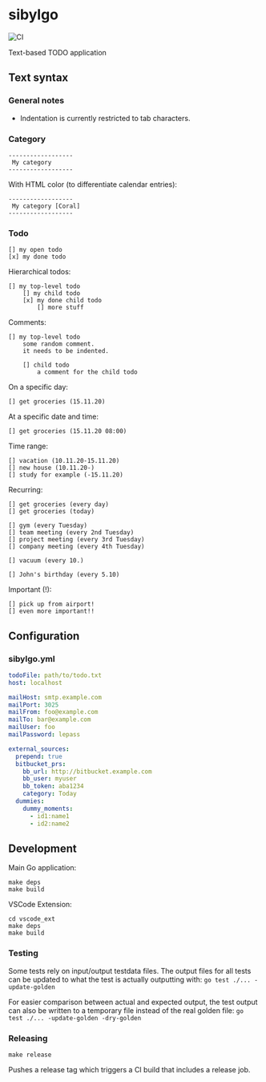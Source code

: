 # sibylgo

![CI](https://github.com/sandro-h/sibylgo/workflows/CI/badge.svg)

Text-based TODO application

## Text syntax

### General notes

* Indentation is currently restricted to tab characters.

### Category

```text
------------------
 My category
------------------
```

With HTML color (to differentiate calendar entries):

```text
------------------
 My category [Coral]
------------------
```

### Todo

```text
[] my open todo
[x] my done todo
```

Hierarchical todos:

```text
[] my top-level todo
    [] my child todo
    [x] my done child todo
        [] more stuff
```

Comments:

```text
[] my top-level todo
    some random comment.
    it needs to be indented.

    [] child todo
        a comment for the child todo
```

On a specific day:

```text
[] get groceries (15.11.20)
```

At a specific date and time:

```text
[] get groceries (15.11.20 08:00)
```

Time range:

```text
[] vacation (10.11.20-15.11.20)
[] new house (10.11.20-)
[] study for example (-15.11.20)
```

Recurring:

```text
[] get groceries (every day)
[] get groceries (today)

[] gym (every Tuesday)
[] team meeting (every 2nd Tuesday)
[] project meeting (every 3rd Tuesday)
[] company meeting (every 4th Tuesday)

[] vacuum (every 10.)

[] John's birthday (every 5.10)
```

Important (!):

```text
[] pick up from airport!
[] even more important!!
```

## Configuration

### sibylgo.yml

```yaml
todoFile: path/to/todo.txt
host: localhost

mailHost: smtp.example.com
mailPort: 3025
mailFrom: foo@example.com 
mailTo: bar@example.com
mailUser: foo
mailPassword: lepass

external_sources:
  prepend: true
  bitbucket_prs:
    bb_url: http://bitbucket.example.com
    bb_user: myuser
    bb_token: aba1234
    category: Today
  dummies:
    dummy_moments:
      - id1:name1
      - id2:name2
```

## Development

Main Go application:

```shell
make deps
make build
```

VSCode Extension:

```shell
cd vscode_ext
make deps
make build
```

### Testing

Some tests rely on input/output testdata files. The output files for all tests can be updated to what
the test is actually outputting with: `go test ./... -update-golden`

For easier comparison between actual and expected output, the test output
can also be written to a temporary file instead of the real golden file:
`go test ./... -update-golden -dry-golden`

### Releasing

```shell
make release
```

Pushes a release tag which triggers a CI build that includes a release job.
